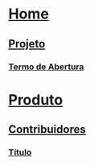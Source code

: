 # [Home](index.md)
## [Projeto](#)
### [Termo de Abertura](projeto/tap/tap.md)
# [Produto](#)

## [Contribuidores](#)

### [Título](#)
